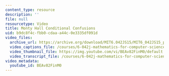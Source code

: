 ```yaml
---
content_type: resource
description: ''
file: null
resourcetype: Video
title: Monty Hall Conditional Confusions
uid: b9dc8f4c-fbb0-cdaa-a44c-0e3335df091d
video_files:
  archive_url: https://archive.org/download/MIT6.042JS15/MIT6_042JS15_probcondmonty_video_ipod.mp4
  video_captions_file: /courses/6-042j-mathematics-for-computer-science-spring-2015/7130da608ff15fe1a6a53f45f691ae26_BEAv82FinM0.vtt
  video_thumbnail_file: https://img.youtube.com/vi/BEAv82FinM0/default.jpg
  video_transcript_file: /courses/6-042j-mathematics-for-computer-science-spring-2015/2ef8b32fcb7c522016ba983affa2c245_BEAv82FinM0.pdf
video_metadata:
  youtube_id: BEAv82FinM0
---
```

